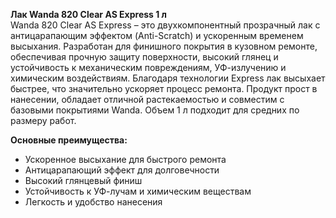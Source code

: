 **Лак Wanda 820 Clear AS Express 1 л**  
Wanda 820 Clear AS Express – это двухкомпонентный прозрачный лак с антицарапающим эффектом (Anti-Scratch) и ускоренным временем высыхания. Разработан для финишного покрытия в кузовном ремонте, обеспечивая прочную защиту поверхности, высокий глянец и устойчивость к механическим повреждениям, УФ-излучению и химическим воздействиям. Благодаря технологии Express лак высыхает быстрее, что значительно ускоряет процесс ремонта. Продукт прост в нанесении, обладает отличной растекаемостью и совместим с базовыми покрытиями Wanda. Объем 1 л подходит для средних по размеру работ.

**Основные преимущества:**
- Ускоренное высыхание для быстрого ремонта
- Антицарапающий эффект для долговечности
- Высокий глянцевый финиш
- Устойчивость к УФ-лучам и химическим веществам
- Легкость и удобство нанесения


